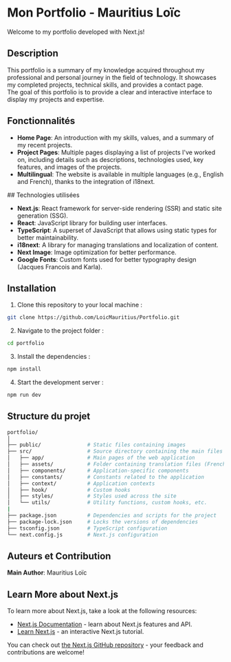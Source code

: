 # Mon Portfolio - Mauritius Loïc

Welcome to my portfolio developed with Next.js!

## Description

This portfolio is a summary of my knowledge acquired throughout my professional and personal journey in the field of technology. It showcases my completed projects, technical skills, and provides a contact page.<br />
The goal of this portfolio is to provide a clear and interactive interface to display my projects and expertise.


## Fonctionnalités

- **Home Page**: An introduction with my skills, values, and a summary of my recent projects.
- **Project Pages**: Multiple pages displaying a list of projects I've worked on, including details such as descriptions, technologies used, key features, and images of the projects.
- **Multilingual**: The website is available in multiple languages (e.g., English and French), thanks to the integration of i18next.

## Technologies utilisées

- **Next.js**: React framework for server-side rendering (SSR) and static site generation (SSG).
- **React**: JavaScript library for building user interfaces.
- **TypeScript**: A superset of JavaScript that allows using static types for better maintainability.
- **i18next**: A library for managing translations and localization of content.
- **Next Image**: Image optimization for better performance.
- **Google Fonts**: Custom fonts used for better typography design (Jacques Francois and Karla).

## Installation

1. Clone this repository to your local machine :
```bash
git clone https://github.com/LoicMauritius/Portfolio.git
```

2. Navigate to the project folder :
```bash
cd portfolio
```

3. Install the dependencies :
```bash
npm install
```

4. Start the development server :
```bash
npm run dev
```

## Structure du projet

```bash
portfolio/
│
├── public/               # Static files containing images
├── src/                  # Source directory containing the main files of the application
│   ├── app/              # Main pages of the web application
│   ├── assets/           # Folder containing translation files (French and English)
│   ├── components/       # Application-specific components
│   ├── constants/        # Constants related to the application
│   ├── context/          # Application contexts
│   ├── hook/             # Custom hooks
│   ├── styles/           # Styles used across the site
│   └── utils/            # Utility functions, custom hooks, etc.
|
├── package.json          # Dependencies and scripts for the project
├── package-lock.json     # Locks the versions of dependencies
├── tsconfig.json         # TypeScript configuration
└── next.config.js        # Next.js configuration
```

## Auteurs et Contribution

**Main Author**: Mauritius Loïc

## Learn More about Next.js

To learn more about Next.js, take a look at the following resources:

- [Next.js Documentation](https://nextjs.org/docs) - learn about Next.js features and API.
- [Learn Next.js](https://nextjs.org/learn) - an interactive Next.js tutorial.

You can check out [the Next.js GitHub repository](https://github.com/vercel/next.js) - your feedback and contributions are welcome!